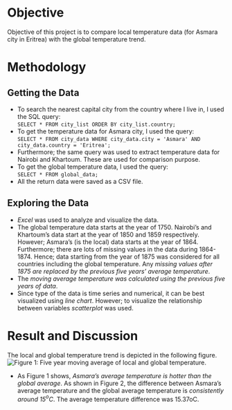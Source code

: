 # Objective
Objective of this project is to compare local temperature data (for Asmara city in Eritrea) with the global temperature trend.

# Methodology
## Getting the Data
*	To search the nearest capital city from the country where I live in, I used the SQL query:    
```SELECT * FROM city_list ORDER BY city_list.country;```
*	To get the temperature data for Asmara city, I used the query:    
```SELECT * FROM city_data WHERE city_data.city = 'Asmara' AND city_data.country = 'Eritrea';```
*	Furthermore; the same query was used to extract temperature data for Nairobi and Khartoum. These are used for comparison purpose.
*	To get the global temperature data, I used the query:    
```SELECT * FROM global_data;```
*	All the return data were saved as a CSV file.
## Exploring the Data
*	_Excel_ was used to analyze and visualize the data.
*	The global temperature data starts at the year of 1750. Nairobi’s and Khartoum’s data start at the year of 1850 and 1859 respectively. However; Asmara’s (is the local) data starts at the year of 1864. Furthermore; there are lots of missing values in the data during 1864-1874. Hence; data starting from the year of 1875 was considered for all countries including the global temperature. Any _missing values after 1875 are replaced by the previous five years’ average temperature_. 
*	The _moving average temperature was calculated using the previous five years of data_.
*	Since type of the data is time series and numerical, it can be best visualized using _line chart_. However; to visualize the relationship between variables _scatterplot_ was used.

# Result and Discussion
The local and global temperature trend is depicted in the following figure.
![Figure 1: Five year moving average of local and global temperature.](https://github.com/Tinsae-Tadesse/Exploring-Weather-Trends/images/Explore_Weather_Trends.jpg)
*	As Figure 1 shows, _Asmara’s average temperature is hotter than the global average_. As shown in Figure 2, the difference between Asmara’s average temperature and the global average temperature is _consistently around 15$^{o}$C_. The average temperature difference was 15.37oC.
